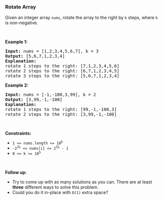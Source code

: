
<h3>Rotate Array</h3>
<div><p>Given an integer array <code>nums</code>, rotate the array to the right by <code>k</code> steps, where <code>k</code> is non-negative.</p>
<p> </p>
<p><strong>Example 1:</strong></p>
<pre><strong>Input:</strong> nums = [1,2,3,4,5,6,7], k = 3
<strong>Output:</strong> [5,6,7,1,2,3,4]
<strong>Explanation:</strong>
rotate 1 steps to the right: [7,1,2,3,4,5,6]
rotate 2 steps to the right: [6,7,1,2,3,4,5]
rotate 3 steps to the right: [5,6,7,1,2,3,4]
</pre>
<p><strong>Example 2:</strong></p>
<pre><strong>Input:</strong> nums = [-1,-100,3,99], k = 2
<strong>Output:</strong> [3,99,-1,-100]
<strong>Explanation:</strong> 
rotate 1 steps to the right: [99,-1,-100,3]
rotate 2 steps to the right: [3,99,-1,-100]
</pre>
<p> </p>
<p><strong>Constraints:</strong></p>
<ul>
<li><code>1 &lt;= nums.length &lt;= 10<sup>5</sup></code></li>
<li><code>-2<sup>31</sup> &lt;= nums[i] &lt;= 2<sup>31</sup> - 1</code></li>
<li><code>0 &lt;= k &lt;= 10<sup>5</sup></code></li>
</ul>
<p> </p>
<p><strong>Follow up:</strong></p>
<ul>
<li>Try to come up with as many solutions as you can. There are at least <strong>three</strong> different ways to solve this problem.</li>
<li>Could you do it in-place with <code>O(1)</code> extra space?</li>
</ul>
</div>

